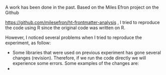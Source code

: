 A work has been done in the past. Based on the Miles Efron project on the Github

https://github.com/milesefron/ht-frontmatter-analysis , I tried to reproduce the code using R since the original code was written on R.

However, I noticed several problems when I tried to reproduce the experiment, as follow:

-   Some libraries that were used on previous experiment has gone several changes (revision). Therefore, if we run the code directly we will experience some errors. Some examples of the changes are:
-   
